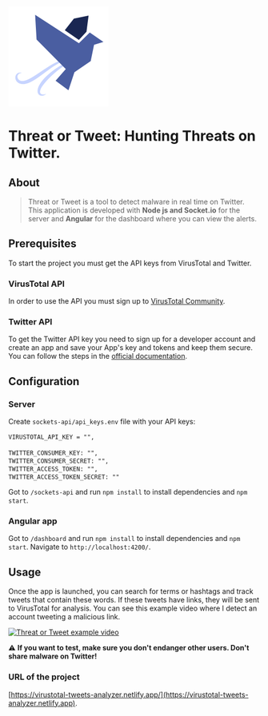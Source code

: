 <img src="images/threat-or-tweet.png" alt="threar or tweet logo" width="200px"/>

Threat or Tweet: Hunting Threats on Twitter.
=======================================

## About 

> Threat or Tweet is a tool to detect malware in real time on Twitter. 
> This application is developed with **Node js and Socket.io** for the server 
> and **Angular** for the dashboard where you can view the alerts.

## Prerequisites

To start the project you must get the API keys from VirusTotal and Twitter.

### VirusTotal API

In order to use the API you must sign up to [VirusTotal Community](https://www.virustotal.com/gui/join-us).

### Twitter API

To get the Twitter API key you need to sign up for a developer account and create an app and save your App's key and tokens and keep them secure. You can follow the steps in the [official documentation](https://developer.twitter.com/en/docs/twitter-api/getting-started/getting-access-to-the-twitter-api).


## Configuration

### Server

Create `sockets-api/api_keys.env` file with your API keys:

```
VIRUSTOTAL_API_KEY = "",

TWITTER_CONSUMER_KEY: "",
TWITTER_CONSUMER_SECRET: "",
TWITTER_ACCESS_TOKEN: "",
TWITTER_ACCESS_TOKEN_SECRET: ""

```
Got to `/sockets-api` and run `npm install` to install dependencies and `npm start`. 



### Angular app

Got to `/dashboard` and run `npm install` to install dependencies and `npm start`. Navigate to `http://localhost:4200/`.


## Usage

Once the app is launched, you can search for terms or hashtags and track tweets that contain these words. If these tweets have links, they will be sent to VirusTotal for analysis. You can see this example video where I detect an account tweeting a malicious link.

[![Threat or Tweet example video](http://img.youtube.com/vi/zj9iKZNhe9c/0.jpg)](https://www.youtube.com/watch?v=zj9iKZNhe9c "Detecting malicious url in real time about 'coronavirus map'")

:warning: **If you want to test, make sure you don't endanger other users. Don't share malware on Twitter!**

### URL of the project
[https://virustotal-tweets-analyzer.netlify.app/](https://virustotal-tweets-analyzer.netlify.app).
